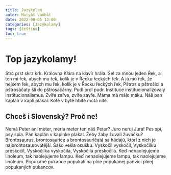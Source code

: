 ```yaml
---
title: Jazykolam
autor: Matyáš Vaňhát
date: 2022-08-05 12:00
categories: [Jazykolamy]
tags: [čeština]
toc: true
---
```

# Top jazykolamy!

Strč prst skrz krk.
Královna Klára na klavír hrála.
Šel za mnou jeden Řek, a ten mi řek, abych mu řek, kolik je v Řecku řeckých řek. A já mu řek, že nejsem řek, abych mu řek, kolik je v Řecku řeckých řek,
Pštros s pštrošicí a pštrosáčaty šli do pštrosačárny.
Pudl prdl pudr.
Instituce institucionalizovaly institucionalismus.
Zvíře zařve, zvíře zavře.
Máma má málo máku.
Náš pan kaplan v kapli plakal.
Kotě v bytě hbitě motá nitě.

## Chceš i Slovenský? Proč ne!
Nemá Peter ani meter, meria meter ten náš Peter?
Juro neruj Jura!
Pes spí, psy spia.
Pán kaplán v kaplnke plakal.
Žeby žaby žuvali žuvačku?
Brontosaurus, brontosaurice a brontosauričatá sa hádajú, ktorí z nich je najbrontosaurovatější.
Šašo vešia osušku.
Vyskočil vyskočil, Vyskočilku preskočil, Vyskočilka vyskočila, Vyskočila preskočila.
Keď nenaolejujeme linoleum, tak naolejujeme lampu. Keď nenaolejujeme lampu, tak naolejujeme linoleum.
Popukané pukance popukali na plne popukanej panvici plnej popukaných pukancov.